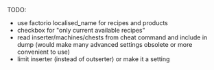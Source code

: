TODO:

- use factorio localised_name for recipes and products
- checkbox for "only current available recipes"
- read inserter/machines/chests from cheat command and include in dump (would make many advanced settings obsolete or more convenient to use)
- limit inserter (instead of outserter) or make it a setting
